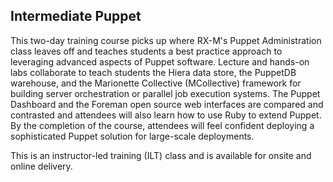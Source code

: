 ## Intermediate Puppet

This two-day training course picks up where RX-M's Puppet Administration class leaves off and teaches students a best practice approach to leveraging advanced aspects of Puppet software. Lecture and hands-on labs collaborate to teach students the Hiera data store, the PuppetDB warehouse, and the Marionette Collective (MCollective) framework for building server orchestration or parallel job execution systems. The Puppet Dashboard and the Foreman open source web interfaces are compared and contrasted and attendees will also learn how to use Ruby to extend Puppet. By the completion of the course, attendees will feel confident deploying a sophisticated Puppet solution for large-scale deployments.

This is an instructor-led training (ILT) class and is available for onsite and online delivery.
